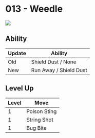 # 013 - Weedle
![][013]

## Ability

Update | Ability
---    | ---
Old    | Shield Dust / None
New    | Run Away / Shield Dust

## Level Up

Level | Move
---   | ---
  1   | Poison Sting
  1   | String Shot
  1   | Bug Bite



[013]: /img/pokemon/013.png
